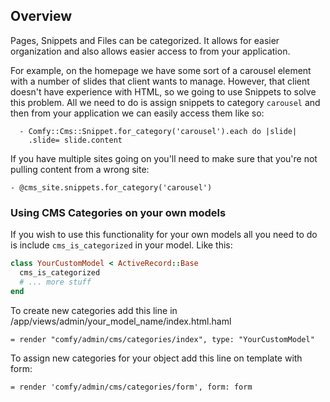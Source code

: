 ## Overview

Pages, Snippets and Files can be categorized. It allows for easier organization
and also allows easier access to from your application.

For example, on the homepage we have some sort of a carousel element with a
number of slides that client wants to manage. However, that client doesn't have
experience with HTML, so we going to use Snippets to solve this problem. All we
need to do is assign snippets to category `carousel` and then from your
application we can easily access them like so:

```haml
  - Comfy::Cms::Snippet.for_category('carousel').each do |slide|
    .slide= slide.content
```

If you have multiple sites going on you'll need to make sure that you're not pulling content from a wrong site:

```haml
- @cms_site.snippets.for_category('carousel')
```

### Using CMS Categories on your own models

If you wish to use this functionality for your own models all you need to do is include `cms_is_categorized` in your model. Like this:

```ruby
class YourCustomModel < ActiveRecord::Base
  cms_is_categorized
  # ... more stuff
end
```

To create new categories add this line in /app/views/admin/your_model_name/index.html.haml

```haml
= render "comfy/admin/cms/categories/index", type: "YourCustomModel"
```

To assign new categories for your object add this line on template with form:

```haml
= render 'comfy/admin/cms/categories/form', form: form
```

